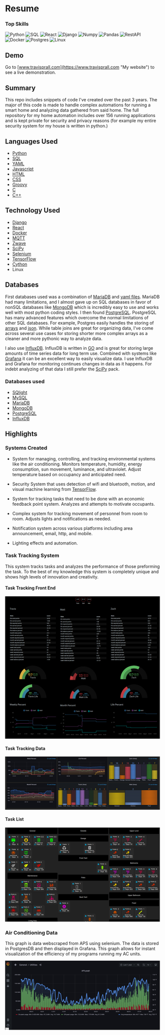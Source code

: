 # Resume
### Top Skills
<img src="https://img.shields.io/badge/Lang-Python-blue" height="20" alt="Python" > 
<img src="https://img.shields.io/badge/Lang-SQL-blue" height="20" alt="SQL" > 
<img src="https://img.shields.io/badge/Lang-React-blue" height="20" alt="React" > 
<img src="https://img.shields.io/badge/Package-Django-add8e6" height="20" alt="Django" > 
<img src="https://img.shields.io/badge/Package-Numpy-add8e6" height="20" alt="Numpy" >  
<img src="https://img.shields.io/badge/Package-Pandas-add8e6" height="20" alt="Pandas" > 
<img src="https://img.shields.io/badge/Package-RestAPI-add8e6" height="20" alt="RestAPI" > 
<img src="https://img.shields.io/badge/system-Docker-brightgreen" height="20" alt="Docker"> 
<img src="https://img.shields.io/badge/system-Postgres-brightgreen" height="20" alt="Postgres" > 
<img src="https://img.shields.io/badge/system-Linux-brightgreen" height="20" alt="Linux" >

## Demo

Go to [www.travisprall.com](https://www.travisprall.com "My website") to see a live demonstration.

## Summary

This repo includes snippets of code I've created over the past 3 years. The major of this code is made to handle complex automations for running a smart home and 
analyzing data gathered from said home. The full repository for my home automation includes over 156 running applications and is kept private for security and privacy reasons (for example my entire security system for my house is written in python.)


## Languages Used
 + [Python](https://docs.python.org/ "Python Docs")
 + [SQL](https://en.wikipedia.org/wiki/SQL "SQL wiki")
 + [YAML](https://en.wikipedia.org/wiki/YAML "YAML wiki")  
 + [Javascript](https://devdocs.io/javascript/ "Javascript Devdocs") 
 + [HTML](https://en.wikipedia.org/wiki/HTML "HTML wiki")
 + [CSS](https://en.wikipedia.org/wiki/Cascading_Style_Sheets "CSS wiki")
 + [Groovy](http://www.groovy-lang.org/ "Groovy") 
 + [C](https://devdocs.io/c/ "C Devdocs") 
 + [C++](https://devdocs.io/cpp/ "C++ Devdocs") 

## Technology Used
 + [Django](https://www.djangoproject.com/ "Django")
 + [React](https://reactjs.org/ "React")
 + [Docker](https://www.docker.com/ "Docker")
 + [MQTT](https://mqtt.org/ "MQTT")
 + [Zwave](https://en.wikipedia.org/wiki/Z-Wave "Zwave")
 + [SciPy](https://www.scipy.org/ "SciPy Pack")
 + [Selenium](https://www.selenium.dev/ "Selenium Docs")
 + [TensorFlow](https://www.tensorflow.org/ "Tensorflow")
 + [Cython](https://docs.cython.org/en/latest/ "Cython")
 + Linux



## Databases

First databases used was a combination of [MariaDB](https://mariadb.org/ "MariaDB") and [yaml files](https://pypi.org/project/PyYAML/ "YAML Package"). MariaDB had many limitations,  and I almost gave up on SQL databases in favor of nonSQL databases like [MongoDB](https://www.mongodb.com/ "MongoDB") which is incredibly easy to use and works well with most python coding styles. I then found [PostgreSQL](https://www.postgresql.org/ "PostgreSQL"). PostgreSQL has many advanced features which overcome the normal limitations of other SQL databases. For example, Postgres easily handles the storing of [arrays](https://www.postgresql.org/docs/13/arrays.html "Array Data Type") and [json](https://www.postgresql.org/docs/13/datatype-json.html "JSON Data Type"). While table joins are great for organizing data, I've come across several use cases for storing shorter more complex arrays as a cleaner and more pythonic way to analyze data.

I also use [InfluxDB](https://www.influxdata.com/ "InfluxDB"). InfluxDB is written in [GO](https://golang.org/) and is great for storing large amounts of time series data for long term use. Combined with systems like [Grafana](https://grafana.com/) it can be an excellent way to easily visualize data. I use InfluxDB and Grafana for monitoring continues changes in data as it happens. For indebt analyzing of that data I still prefer the [SciPy](https://www.scipy.org/ "SciPy Pack") pack.

### Databases used
+ [SQlight](https://sqlite.org/index.html "SQlight")
+ [MySQL](https://www.mysql.com/ "MySQL")
+ [MariaDB](https://mariadb.org/ "MariaDB")
+ [MongoDB](https://www.mongodb.com/ "MongoDB")
+ [PostgreSQL](https://www.postgresql.org/ "PostgreSQL")
+ [InfluxDB](https://www.influxdata.com/ "InfluxDB")



## Highlights

### Systems Created

+ System for managing, controlling, and tracking environmental systems like the air conditioning. Monitors temperature, humidity, energy consumption, sun movement, luminance, and ultraviolet. Adjust temperature based on occupancy and anticipated need. 

+ Security System that uses detection of wifi and bluetooth, motion, and visual machine learning from [TensorFlow](https://www.tensorflow.org/).

+ System for tracking tasks that need to be done with an economic feedback point system. Analyzes and attempts to motivate occupants.

+ Complex system for tracking movement of personnel from room to room. Adjusts lights and notifications as needed.

+ Notification system across various platforms including area announcement, email, http, and mobile.

+ Lighting effects and automation.


### Task Tracking System


This system tracks tasks and analyzes the performance of those preforming the task. To the best of my knowledge this system is completely unique and shows high levels of innovation and creativity.



#### Task Tracking Front End
![Task Front End](https://github.com/Travis-Prall/resume/blob/main/pics/chore_front_end.png "Task Front End")
#### Task Tracking Data
![Chore Data Graph](https://github.com/Travis-Prall/resume/blob/main/pics/chore_data.png "Chore Data")
#### Task List
![Task List](https://github.com/Travis-Prall/resume/blob/main/pics/chore_list.png "Task List")


### Air Conditioning Data


This graph is data webscraped from APS using selenium. The data is stored in PostgresDB and then displayed in Grafana. This graph allows for instant visualization of the efficiency of my programs running my AC units.


![Grafana](https://github.com/Travis-Prall/resume/blob/main/pics/grafana_ac_data.png "Grafana AC Graph")
